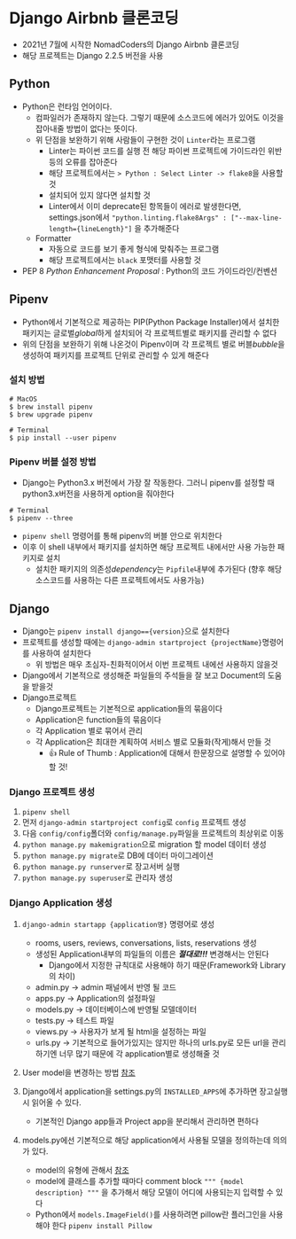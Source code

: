 # Django Airbnb 클론코딩
* 2021년 7월에 시작한 NomadCoders의 Django Airbnb 클론코딩
* 해당 프로젝트는 Django 2.2.5 버전을 사용

## Python
* Python은 런타임 언어이다.
    * 컴파일러가 존재하지 않는다. 그렇기 때문에 소스코드에 에러가 있어도 이것을 잡아내줄 방법이 없다는 뜻이다.
    * 위 단점을 보완하기 위해 사람들이 구현한 것이 `Linter`라는 프로그램
        * Linter는 파이썬 코드를 실행 전 해당 파이썬 프로젝트에 가이드라인 위반 등의 오류를 잡아준다
        * 해당 프로젝트에서는 `> Python : Select Linter -> flake8`을 사용할 것
        * 설치되어 있지 않다면 설치할 것
        * Linter에서 이미 deprecate된 항목들이 에러로 발생한다면, settings.json에서
            `"python.linting.flake8Args" : ["--max-line-length={lineLength}"]`
            을 추가해준다
    * Formatter
        * 자동으로 코드를 보기 좋게 형식에 맞춰주는 프로그램
        * 해당 프로젝트에서는 `black` 포맷터를 사용할 것
* PEP 8 *Python Enhancement Proposal* : Python의 코드 가이드라인/컨벤션

## Pipenv
* Python에서 기본적으로 제공하는 PIP(Python Package Installer)에서 설치한 패키지는 글로벌*global*하게 설치되어 각 프로젝트별로 패키지를 관리할 수 없다
* 위의 단점을 보완하기 위해 나온것이 Pipenv이며 각 프로젝트 별로 버블*bubble*을 생성하여 패키지를 프로젝트 단위로 관리할 수 있게 해준다

### 설치 방법
```
# MacOS
$ brew install pipenv
$ brew upgrade pipenv

# Terminal
$ pip install --user pipenv
```

### Pipenv 버블 설정 방법
* Django는 Python3.x 버전에서 가장 잘 작동한다. 그러니 pipenv를 설정할 때 python3.x버전을 사용하게 option을 줘야한다

```
# Terminal
$ pipenv --three
```

* `pipenv shell` 명령어를 통해 pipenv의 버블 안으로 위치한다
* 이후 이 shell 내부에서 패키지를 설치하면 해당 프로젝트 내에서만 사용 가능한 패키지로 설치
    * 설치한 패키지의 의존성*dependency*는 `Pipfile`내부에 추가된다 (향후 해당 소스코드를 사용하는 다른 프로젝트에서도 사용가능)

## Django
* Django는 `pipenv install django=={version}`으로 설치한다
* 프로젝트를 생성할 때에는 `django-admin startproject {projectName}`명령어를 사용하여 설치한다
    * 위 방법은 매우 초심자-친화적이어서 이번 프로젝트 내에선 사용하지 않을것
* Django에서 기본적으로 생성해준 파일들의 주석들을 잘 보고 Document의 도움을 받을것
* Django프로젝트 
    * Django프로젝트는 기본적으로 application들의 묶음이다
    * Application은 function들의 묶음이다
    * 각 Application 별로 묶어서 관리
    * 각 Application은 최대한 계획하여 서비스 별로 모듈화(작게)해서 만들 것
        * :thumbsup: Rule of Thumb : Application에 대해서 한문장으로 설명할 수 있어야 할 것!

### Django 프로젝트 생성
1. `pipenv shell`
2. 먼저 `django-admin startproject config`로 `config` 프로젝트 생성
3. 다음 `config/config`폴더와 `config/manage.py`파일을 프로젝트의 최상위로 이동
4. `python manage.py makemigration`으로 migration 할 model 데이터 생성 
5. `python manage.py migrate`로 DB에 데이터 마이그레이션
6. `python manage.py runserver`로 장고서버 실행
7. `python manage.py superuser`로 관리자 생성

### Django Application 생성
1. `django-admin startapp {application명}` 명령어로 생성
    * rooms, users, reviews, conversations, lists, reservations 생성
    * 생성된 Application내부의 파일들의 이름은 ***절대로!!!*** 변경해서는 안된다
        * Django에서 지정한 규칙대로 사용해야 하기 때문(Framework와 Library의 차이)
    * admin.py -> admin 패널에서 반영 될 코드
    * apps.py -> Application의 설정파일
    * models.py -> 데이터베이스에 반영될 모델데이터
    * tests.py -> 테스트 파일
    * views.py -> 사용자가 보게 될 html을 설정하는 파일
    * urls.py -> 기본적으로 들어가있지는 않지만 하나의 urls.py로 모든 url을 관리하기엔 너무 많기 때문에 각 application별로 생성해줄 것

2. User model을 변경하는 방법 [참조](https://docs.djangoproject.com/en/2.2/topics/auth/customizing/#substituting-a-custom-user-model)

3. Django에서 application을 settings.py의 `INSTALLED_APPS`에 추가하면 장고실행 시 읽어올 수 있다.
    * 기본적인 Django app들과 Project app을 분리해서 관리하면 편하다

4. models.py에선 기본적으로 해당 application에서 사용될 모델을 정의하는데 의의가 있다.
    * model의 유형에 관해서 [참조](https://docs.djangoproject.com/en/3.2/ref/models/fields/)
    * model에 클래스를 추가할 때마다 comment block `""" {model description} """` 을 추가해서 해당 모델이 어디에 사용되는지 입력할 수 있다
    * Python에서 `models.ImageField()`를 사용하려면 pillow란 플러그인을 사용해야 한다
    ``` pipenv install Pillow ```